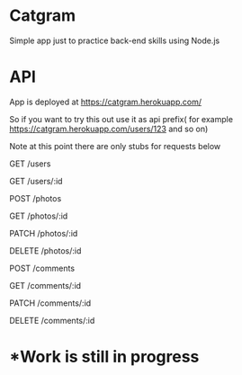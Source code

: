 # Catgram
Simple app just to practice back-end skills using Node.js

# API

App is deployed at https://catgram.herokuapp.com/

So if you want to try this out use it as api prefix( for example https://catgram.herokuapp.com/users/123 and so on)

Note at this point there are only stubs for requests below

GET /users

GET /users/:id

POST /photos

GET /photos/:id

PATCH /photos/:id

DELETE /photos/:id

POST /comments

GET /comments/:id

PATCH /comments/:id

DELETE /comments/:id

# *Work is still in progress

